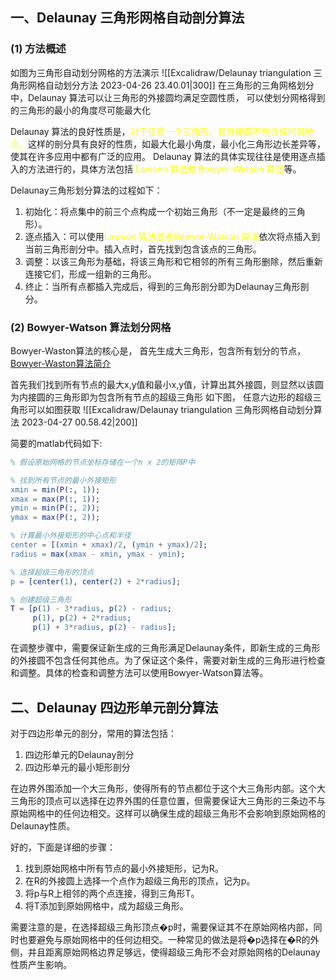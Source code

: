 ## 一、Delaunay 三角形网格自动剖分算法
### (1) 方法概述
如图为三角形自动划分网格的方法演示
![[Excalidraw/Delaunay triangulation 三角形网格自动划分方法 2023-04-26 23.40.01|300]]
在三角形的三角网格划分中，Delaunay 算法可以让三角形的外接圆均满足空圆性质， 可以使划分网格得到的三角形的最小的角度尽可能最大化

Delaunay 算法的良好性质是，<mark style="background: transparent; color: yellow">对于任意一个三角形，其外接圆不包含任何其他点。</mark>这样的剖分具有良好的性质，如最大化最小角度，最小化三角形边长差异等，使其在许多应用中都有广泛的应用。
Delaunay 算法的具体实现往往是使用逐点插入的方法进行的，具体方法包括<mark style="background: transparent; color: yellow"> Lawson 算法和 Bowyer-Watson 算法</mark>等。

Delaunay三角形划分算法的过程如下：
1.  初始化：将点集中的前三个点构成一个初始三角形（不一定是最终的三角形）。
2.  逐点插入：可以使用<mark style="background: transparent; color: yellow">Lawson 算法或者Bowyer-Watson 算法</mark>依次将点插入到当前三角形剖分中。插入点时，首先找到包含该点的三角形。
3.  调整：以该三角形为基础，将该三角形和它相邻的所有三角形删除，然后重新连接它们，形成一组新的三角形。
4.  终止：当所有点都插入完成后，得到的三角形剖分即为Delaunay三角形剖分。

### (2) Bowyer-Watson 算法划分网格
Bowyer-Waston算法的核心是， 首先生成大三角形，包含所有划分的节点，[Bowyer-Waston算法简介](https://www.youtube.com/watch?v=GctAunEuHt4)

首先我们找到所有节点的最大x,y值和最小x,y值，计算出其外接圆，则显然以该圆为内接圆的三角形即为包含所有节点的超级三角形
如下图， 任意六边形的超级三角形可以如图获取
![[Excalidraw/Delaunay triangulation 三角形网格自动划分算法 2023-04-27 00.58.42|200]]

简要的matlab代码如下: 
```erlang
% 假设原始网格的节点坐标存储在一个n x 2的矩阵P中

% 找到所有节点的最小外接矩形
xmin = min(P(:, 1));
xmax = max(P(:, 1));
ymin = min(P(:, 2));
ymax = max(P(:, 2));

% 计算最小外接矩形的中心点和半径
center = [(xmin + xmax)/2, (ymin + ymax)/2];
radius = max(xmax - xmin, ymax - ymin);

% 选择超级三角形的顶点
p = [center(1), center(2) + 2*radius];

% 创建超级三角形
T = [p(1) - 3*radius, p(2) - radius;
     p(1), p(2) + 2*radius;
     p(1) + 3*radius, p(2) - radius];
```

在调整步骤中，需要保证新生成的三角形满足Delaunay条件，即新生成的三角形的外接圆不包含任何其他点。为了保证这个条件，需要对新生成的三角形进行检查和调整。具体的检查和调整方法可以使用Bowyer-Watson算法等。


## 二、Delaunay 四边形单元剖分算法
对于四边形单元的剖分，常用的算法包括：
1. 四边形单元的Delaunay剖分
2. 四边形单元的最小矩形剖分

在边界外围添加一个大三角形，使得所有的节点都位于这个大三角形内部。这个大三角形的顶点可以选择在边界外围的任意位置，但需要保证大三角形的三条边不与原始网格中的任何边相交。这样可以确保生成的超级三角形不会影响到原始网格的Delaunay性质。

好的，下面是详细的步骤：

1.  找到原始网格中所有节点的最小外接矩形，记为R。
2.  在R的外接圆上选择一个点作为超级三角形的顶点，记为p。
3.  将p与R上相邻的两个点连接，得到三角形T。
4.  将T添加到原始网格中，成为超级三角形。

需要注意的是，在选择超级三角形顶点�p时，需要保证其不在原始网格内部，同时也要避免与原始网格中的任何边相交。一种常见的做法是将�p选择在�R的外侧，并且距离原始网格边界足够远，使得超级三角形不会对原始网格的Delaunay性质产生影响。
